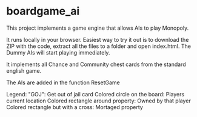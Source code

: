 # boardgame_ai

This project implements a game engine that allows AIs to play Monopoly. 

It runs locally in your browser. Easiest way to try it out is to download the ZIP
with the code, extract all the files to a folder and open index.html. The Dummy AIs
will start playing immediately.

It implements all Chance and Community chest cards from the standard english 
game. 

The AIs are added in the function ResetGame

Legend: 
"GOJ": Get out of jail card
Colored circle on the board: Players current location
Colored rectangle around property: Owned by that player
Colored rectangle but with a cross: Mortaged property

